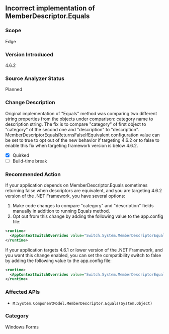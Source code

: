 ## Incorrect implementation of MemberDescriptor.Equals

### Scope
Edge

### Version Introduced
4.6.2

### Source Analyzer Status
Planned

### Change Description
Original implementation of "Equals" method was comparing two different string properties from 
the objects under comparison: category name to description string. The fix is to compare 
"category" of first object to "category" of the second one and "description" to "description".  
MemberDescriptorEqualsReturnsFalseIfEquivalent configuration value can be set to true to opt out of 
the new behavior if targeting 4.6.2 or to false to enable this fix when targeting framework 
version is below 4.6.2.

- [x] Quirked
- [ ] Build-time break

### Recommended Action
If your application depends on MemberDescriptor.Equals sometimes returning false when descriptors 
are equivalent, and you are targeting 4.6.2 version of the .NET Framework, you have several options:

1. Make code changes to compare "category" and "description" fields manually in addition to 
running Equals method.
2. Opt out from this change by adding the following value to the app.config file:

```xml
<runtime>
  <AppContextSwitchOverrides value="Switch.System.MemberDescriptorEqualsReturnsFalseIfEquivalent=true" />
</runtime>
```

If your application targets 4.6.1 or lower version of the .NET Framework, and you want this change 
enabled, you can set the compatibility switch to false by adding the following value to the 
app.config file:

```xml
<runtime>
  <AppContextSwitchOverrides value="Switch.System.MemberDescriptorEqualsReturnsFalseIfEquivalent=false" />
</runtime>
```

### Affected APIs
* `M:System.ComponentModel.MemberDescriptor.Equals(System.Object)`

### Category
Windows Forms

<!-- breaking change id: 150 -->
